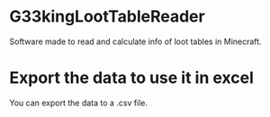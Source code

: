 # G33kingLootTableReader
Software made to read and calculate info of loot tables in Minecraft.

# Export the data to use it in excel
You can export the data to a .csv file.
